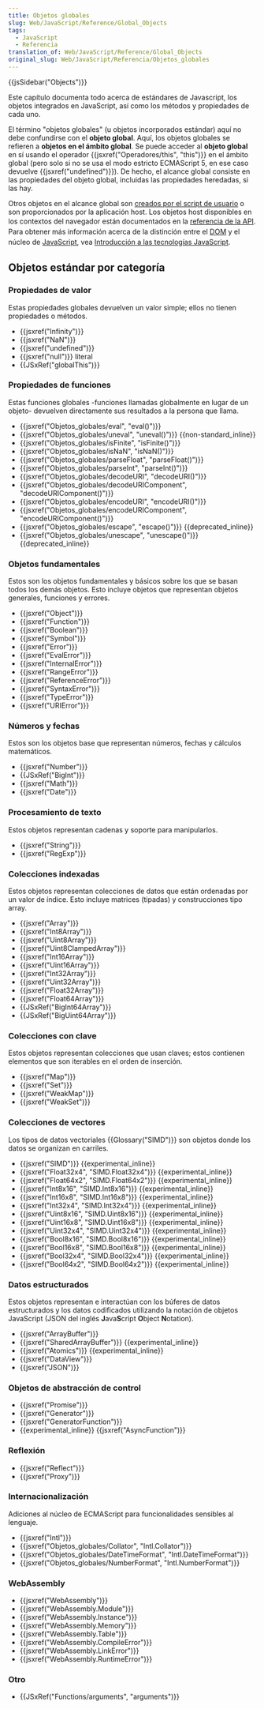 ```yaml
---
title: Objetos globales
slug: Web/JavaScript/Reference/Global_Objects
tags:
  - JavaScript
  - Referencia
translation_of: Web/JavaScript/Reference/Global_Objects
original_slug: Web/JavaScript/Referencia/Objetos_globales
---
```

<div>{{jsSidebar("Objects")}}</div>

<p>Este capítulo documenta todo acerca de estándares de Javascript, los objetos integrados en  JavaScript, así como los métodos y propiedades de cada uno.</p>

<p>El término "objetos globales" (u objetos incorporados estándar) aquí no debe confundirse con el <strong>objeto global</strong>. Aquí, los objetos globales se refieren a <strong>objetos en el ámbito global</strong>. Se puede acceder al <strong>objeto global</strong> en sí usando el operador {{jsxref("Operadores/this", "this")}} en el ámbito global (pero solo si no se usa el modo estricto ECMAScript 5, en ese caso devuelve {{jsxref("undefined")}}). De hecho, el alcance global consiste en las propiedades del objeto global, incluidas las propiedades heredadas, si las hay.</p>

<p>Otros objetos en el alcance global son <a href="/es/docs/Web/JavaScript/Guide/Working_with_Objects#Creating_new_objects">creados por el script de usuario</a> o son proporcionados por la aplicación host. Los objetos host disponibles en los contextos del navegador están documentados en la <span style="line-height: 1.5;"><a href="/es/docs/Web/API/Reference">referencia de la API</a></span>. Para obtener más información acerca de la distinción entre <span style="line-height: 1.5;">el <a href="/es/docs/DOM/DOM_Reference">DOM</a> y el núcleo de <a href="/es/docs/Web/JavaScript">JavaScript</a></span>, <span style="line-height: 1.5;">vea <a href="/es/docs/Web/JavaScript/JavaScript_technologies_overview">Introducción a las tecnologías JavaScript</a>.</span></p>

<h2 id="Objetos_estándar_por_categoría">Objetos estándar por categoría</h2>

<h3 id="Propiedades_de_valor">Propiedades de valor</h3>

<p>Estas propiedades globales devuelven un valor simple; ellos no tienen propiedades o métodos.</p>

<ul>
 <li>{{jsxref("Infinity")}}</li>
 <li>{{jsxref("NaN")}}</li>
 <li>{{jsxref("undefined")}}</li>
 <li>{{jsxref("null")}} literal</li>
 <li>{{JSxRef("globalThis")}}</li>
</ul>

<h3 id="Propiedades_de_funciones">Propiedades de funciones</h3>

<p>Estas funciones globales -funciones llamadas globalmente en lugar de un objeto- devuelven directamente sus resultados a la persona que llama.</p>

<ul>
 <li>{{jsxref("Objetos_globales/eval", "eval()")}}</li>
 <li>{{jsxref("Objetos_globales/uneval", "uneval()")}} {{non-standard_inline}}</li>
 <li>{{jsxref("Objetos_globales/isFinite", "isFinite()")}}</li>
 <li>{{jsxref("Objetos_globales/isNaN", "isNaN()")}}</li>
 <li>{{jsxref("Objetos_globales/parseFloat", "parseFloat()")}}</li>
 <li>{{jsxref("Objetos_globales/parseInt", "parseInt()")}}</li>
 <li>{{jsxref("Objetos_globales/decodeURI", "decodeURI()")}}</li>
 <li>{{jsxref("Objetos_globales/decodeURIComponent", "decodeURIComponent()")}}</li>
 <li>{{jsxref("Objetos_globales/encodeURI", "encodeURI()")}}</li>
 <li>{{jsxref("Objetos_globales/encodeURIComponent", "encodeURIComponent()")}}</li>
 <li>{{jsxref("Objetos_globales/escape", "escape()")}} {{deprecated_inline}}</li>
 <li>{{jsxref("Objetos_globales/unescape", "unescape()")}} {{deprecated_inline}}</li>
</ul>

<h3 id="Objetos_fundamentales">Objetos fundamentales</h3>

<p>Estos son los objetos fundamentales y básicos sobre los que se basan todos los demás objetos. Esto incluye objetos que representan objetos generales, funciones y errores.</p>

<ul>
 <li>{{jsxref("Object")}}</li>
 <li>{{jsxref("Function")}}</li>
 <li>{{jsxref("Boolean")}}</li>
 <li>{{jsxref("Symbol")}}</li>
 <li>{{jsxref("Error")}}</li>
 <li>{{jsxref("EvalError")}}</li>
 <li>{{jsxref("InternalError")}}</li>
 <li>{{jsxref("RangeError")}}</li>
 <li>{{jsxref("ReferenceError")}}</li>
 <li>{{jsxref("SyntaxError")}}</li>
 <li>{{jsxref("TypeError")}}</li>
 <li>{{jsxref("URIError")}}</li>
</ul>

<h3 id="Números_y_fechas">Números y fechas</h3>

<p>Estos son los objetos base que representan números, fechas y cálculos matemáticos.</p>

<ul>
 <li>{{jsxref("Number")}}</li>
 <li>{{JSxRef("BigInt")}}</li>
 <li>{{jsxref("Math")}}</li>
 <li>{{jsxref("Date")}}</li>
</ul>

<h3 id="Procesamiento_de_texto">Procesamiento de texto</h3>

<p>Estos objetos representan cadenas y soporte para manipularlos.</p>

<ul>
 <li>{{jsxref("String")}}</li>
 <li>{{jsxref("RegExp")}}</li>
</ul>

<h3 id="Colecciones_indexadas">Colecciones indexadas</h3>

<p>Estos objetos representan colecciones de datos que están ordenadas por un valor de índice. Esto incluye matrices (tipadas) y construcciones tipo array.</p>

<ul>
 <li>{{jsxref("Array")}}</li>
 <li>{{jsxref("Int8Array")}}</li>
 <li>{{jsxref("Uint8Array")}}</li>
 <li>{{jsxref("Uint8ClampedArray")}}</li>
 <li>{{jsxref("Int16Array")}}</li>
 <li>{{jsxref("Uint16Array")}}</li>
 <li>{{jsxref("Int32Array")}}</li>
 <li>{{jsxref("Uint32Array")}}</li>
 <li>{{jsxref("Float32Array")}}</li>
 <li>{{jsxref("Float64Array")}}</li>
 <li>{{JSxRef("BigInt64Array")}}</li>
 <li>{{JSxRef("BigUint64Array")}}</li>
</ul>

<h3 id="Colecciones_con_clave">Colecciones con clave</h3>

<p>Estos objetos representan colecciones que usan claves; estos contienen elementos que son iterables en el orden de inserción.</p>

<ul>
 <li>{{jsxref("Map")}}</li>
 <li>{{jsxref("Set")}}</li>
 <li>{{jsxref("WeakMap")}}</li>
 <li>{{jsxref("WeakSet")}}</li>
</ul>

<h3 id="Colecciones_de_vectores">Colecciones de vectores</h3>

<p>Los tipos de datos vectoriales {{Glossary("SIMD")}} son objetos donde los datos se organizan en carriles.</p>

<ul>
 <li>{{jsxref("SIMD")}} {{experimental_inline}}</li>
 <li>{{jsxref("Float32x4", "SIMD.Float32x4")}} {{experimental_inline}}</li>
 <li>{{jsxref("Float64x2", "SIMD.Float64x2")}} {{experimental_inline}}</li>
 <li>{{jsxref("Int8x16", "SIMD.Int8x16")}} {{experimental_inline}}</li>
 <li>{{jsxref("Int16x8", "SIMD.Int16x8")}} {{experimental_inline}}</li>
 <li>{{jsxref("Int32x4", "SIMD.Int32x4")}} {{experimental_inline}}</li>
 <li>{{jsxref("Uint8x16", "SIMD.Uint8x16")}} {{experimental_inline}}</li>
 <li>{{jsxref("Uint16x8", "SIMD.Uint16x8")}} {{experimental_inline}}</li>
 <li>{{jsxref("Uint32x4", "SIMD.Uint32x4")}} {{experimental_inline}}</li>
 <li>{{jsxref("Bool8x16", "SIMD.Bool8x16")}} {{experimental_inline}}</li>
 <li>{{jsxref("Bool16x8", "SIMD.Bool16x8")}} {{experimental_inline}}</li>
 <li>{{jsxref("Bool32x4", "SIMD.Bool32x4")}} {{experimental_inline}}</li>
 <li>{{jsxref("Bool64x2", "SIMD.Bool64x2")}} {{experimental_inline}}</li>
</ul>

<h3 id="Datos_estructurados">Datos estructurados</h3>

<p>Estos objetos representan e interactúan con los búferes de datos estructurados y los datos codificados utilizando la notación de objetos JavaScript (JSON del inglés <strong>J</strong>ava<strong>S</strong>cript <strong>O</strong>bject <strong>N</strong>otation).</p>

<ul>
 <li>{{jsxref("ArrayBuffer")}}</li>
 <li>{{jsxref("SharedArrayBuffer")}} {{experimental_inline}}</li>
 <li>{{jsxref("Atomics")}} {{experimental_inline}}</li>
 <li>{{jsxref("DataView")}}</li>
 <li>{{jsxref("JSON")}}</li>
</ul>

<h3 id="Objetos_de_abstracción_de_control">Objetos de abstracción de control</h3>

<ul>
 <li>{{jsxref("Promise")}}</li>
 <li>{{jsxref("Generator")}}</li>
 <li>{{jsxref("GeneratorFunction")}}</li>
 <li>{{experimental_inline}} {{jsxref("AsyncFunction")}}</li>
</ul>

<h3 id="Reflexión">Reflexión</h3>

<ul>
 <li>{{jsxref("Reflect")}}</li>
 <li>{{jsxref("Proxy")}}</li>
</ul>

<h3 id="Internacionalización">Internacionalización</h3>

<p>Adiciones al núcleo de ECMAScript para funcionalidades sensibles al lenguaje.</p>

<ul>
 <li>{{jsxref("Intl")}}</li>
 <li>{{jsxref("Objetos_globales/Collator", "Intl.Collator")}}</li>
 <li>{{jsxref("Objetos_globales/DateTimeFormat", "Intl.DateTimeFormat")}}</li>
 <li>{{jsxref("Objetos_globales/NumberFormat", "Intl.NumberFormat")}}</li>
</ul>

<h3 id="WebAssembly">WebAssembly</h3>

<ul>
 <li>{{jsxref("WebAssembly")}}</li>
 <li>{{jsxref("WebAssembly.Module")}}</li>
 <li>{{jsxref("WebAssembly.Instance")}}</li>
 <li>{{jsxref("WebAssembly.Memory")}}</li>
 <li>{{jsxref("WebAssembly.Table")}}</li>
 <li>{{jsxref("WebAssembly.CompileError")}}</li>
 <li>{{jsxref("WebAssembly.LinkError")}}</li>
 <li>{{jsxref("WebAssembly.RuntimeError")}}</li>
</ul>

<h3 id="Otro">Otro</h3>

<ul>
 <li>
  <article>
  <p>{{JSxRef("Functions/arguments", "arguments")}}</p>
  </article>

 </li>
</ul>
